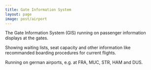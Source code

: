 ```yaml
---
title: Gate Information System
layout: page
image: post/airport
---
```


The Gate Information System (GIS) running on passenger information displays at the gates.

Showing waiting lists, seat capacity and other information like recommanded boarding procedures for current flights.

Running on german airports, e.g. at FRA, MUC, STR, HAM and DUS.
